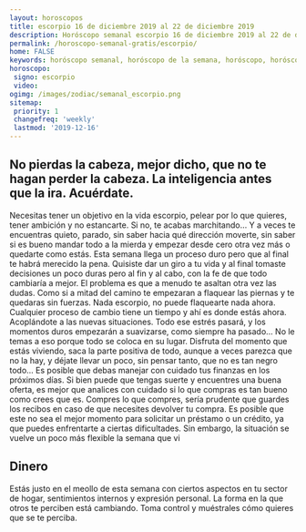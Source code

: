 ```yaml
---
layout: horoscopos
title: escorpio 16 de diciembre 2019 al 22 de diciembre 2019 
description: Horóscopo semanal escorpio 16 de diciembre 2019 al 22 de diciembre 2019. No pierdas la cabeza, mejor dicho, que no te hagan perder la cabeza. La inteligencia antes que la ira. Acuérdate.
permalink: /horoscopo-semanal-gratis/escorpio/
home: FALSE
keywords: horóscopo semanal, horóscopo de la semana, horóscopo, horóscopo gratis,horóscopos, horóscopo esperanza gracia, horoscopos escorpio la semana, horóscopos gratis, Tarot, Astrologia, Zodíaco, escorpio, horoscopo gratis, semanal
horoscopo:
 signo: escorpio
 video:  
ogimg: /images/zodiac/semanal_escorpio.png
sitemap:
 priority: 1
 changefreq: 'weekly'
 lastmod: '2019-12-16'
---
```




## No pierdas la cabeza, mejor dicho, que no te hagan perder la cabeza. La inteligencia antes que la ira. Acuérdate.

Necesitas tener un objetivo en la vida escorpio, pelear por lo que quieres, tener ambición y no estancarte. Si no, te acabas marchitando… Y a veces te encuentras quieto, parado, sin saber hacia qué dirección moverte, sin saber si es bueno mandar todo a la mierda y empezar desde cero otra vez más o quedarte como estás. Esta semana llega un proceso duro pero que al final te habrá merecido la pena. Quisiste dar un giro a tu vida y al final tomaste decisiones un poco duras pero al fin y al cabo, con la fe de que todo cambiaría a mejor. El problema es que a menudo te asaltan otra vez las dudas. Como si a mitad del camino te empezaran a flaquear las piernas y te quedaras sin fuerzas. Nada escorpio, no puede flaquearte nada ahora. Cualquier proceso de cambio tiene un tiempo y ahí es donde estás ahora. Acoplándote a las nuevas situaciones. Todo ese estrés pasará, y los momentos duros empezarán a suavizarse, como siempre ha pasado… No le temas a eso porque todo se coloca en su lugar. Disfruta del momento que estás viviendo, saca la parte positiva de todo, aunque a veces parezca que no la hay, y déjate llevar un poco, sin pensar tanto, que no es tan negro todo…
Es posible que debas manejar con cuidado tus finanzas en los próximos días. Si bien puede que tengas suerte y encuentres una buena oferta, es mejor que analices con cuidado si lo que compras es tan bueno como crees que es. Compres lo que compres, sería prudente que guardes los recibos en caso de que necesites devolver tu compra. Es posible que este no sea el mejor momento para solicitar un préstamo o un crédito, ya que puedes enfrentarte a ciertas dificultades. Sin embargo, la situación se vuelve un poco más flexible la semana que vi

## Dinero

Estás justo en el meollo de esta semana con ciertos aspectos en tu sector de hogar, sentimientos internos y expresión personal. La forma en la que otros te perciben está cambiando. Toma control y muéstrales cómo quieres que se te perciba.